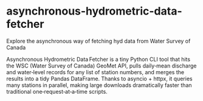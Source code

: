 # asynchronous-hydrometric-data-fetcher
Explore the asynchronous way of fetching hyd data from Water Survey of Canada

Asynchronous Hydrometric Data Fetcher is a tiny Python CLI tool that hits the WSC (Water Survey of Canada) GeoMet API, pulls daily‑mean discharge and water‑level records for any list of station numbers, and merges the results into a tidy Pandas DataFrame. Thanks to asyncio + httpx, it queries many stations in parallel, making large downloads dramatically faster than traditional one‑request‑at‑a‑time scripts.

